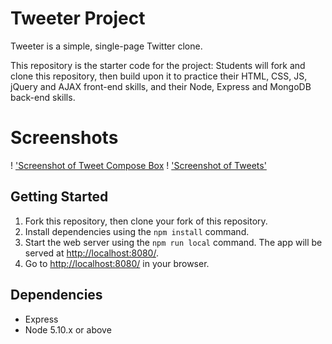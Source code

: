 # Tweeter Project

Tweeter is a simple, single-page Twitter clone.

This repository is the starter code for the project: Students will fork and clone this repository, then build upon it to practice their HTML, CSS, JS, jQuery and AJAX front-end skills, and their Node, Express and MongoDB back-end skills.

# Screenshots

! ['Screenshot of Tweet Compose Box](https://github.com/kadia5/tweeter/blob/master/docs/compose-box.png?raw=true)
! ['Screenshot of Tweets'](https://github.com/kadia5/tweeter/blob/master/docs/tweet.png?raw=true )

## Getting Started

1. Fork this repository, then clone your fork of this repository.
2. Install dependencies using the `npm install` command.
3. Start the web server using the `npm run local` command. The app will be served at <http://localhost:8080/>.
4. Go to <http://localhost:8080/> in your browser.

## Dependencies

- Express
- Node 5.10.x or above
